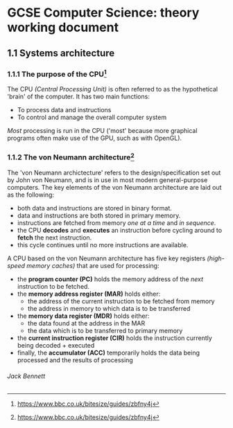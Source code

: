# GCSE Computer Science: theory working document

## 1.1 Systems architecture

### 1.1.1 The purpose of the CPU[^1]

The CPU *(Central Processing Unit)* is often referred to as the hypothetical 'brain' of the computer. It has two main functions:
 - To process data and instructions
 - To control and manage the overall computer system

*Most* processing is run in the CPU ('most' because more graphical programs often make use of the GPU, such as with OpenGL).

### 1.1.2 The von Neumann architecture[^1]

The 'von Neumann archictecture' refers to the design/specification set out by John von Neumann, and is in use in most modern general-purpose computers. The key elements of the von Neumann architecture are laid out as the following:
 - both data and instructions are stored in binary format.
 - data and instructions are both stored in primary memory.
 - instructions are fetched from memory *one at a time* and *in sequence*.
 - the CPU **decodes** and **executes** an instruction before cycling around to **fetch** the next instruction.
 - this cycle continues until no more instructions are available.

A CPU based on the von Neumann architecture has five key registers *(high-speed memory caches)* that are used for processing:
 - the **program counter (PC)** holds the memory address of the *next* instruction to be fetched.
 - the **memory address register (MAR)** holds either:
    - the address of the current instruction to be fetched from memory
    - the address in memory to which data is to be transferred
 - the **memory data register (MDR)** holds either:
    - the data found at the address in the MAR
    - the data which is to be transferred to primary memory
 - the **current instruction register (CIR)** holds the instruction currently being decoded + executed
 - finally, the **accumulator (ACC)** temporarily holds the data being processed and the results of processing

###### Jack Bennett

[^1]: https://www.bbc.co.uk/bitesize/guides/zbfny4j

